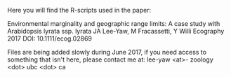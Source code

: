Here you will find the R-scripts used in the paper:

Environmental marginality and geographic range limits: A case study with Arabidopsis lyrata ssp. lyrata
JA Lee-Yaw, M Fracassetti, Y Willi
Ecography 2017
DOI: 10.1111/ecog.02869

Files are being added slowly during June 2017, if you need access to something that isn't here, please contact me at: lee-yaw \<at\>- zoology \<dot\> ubc \<dot\>
ca
